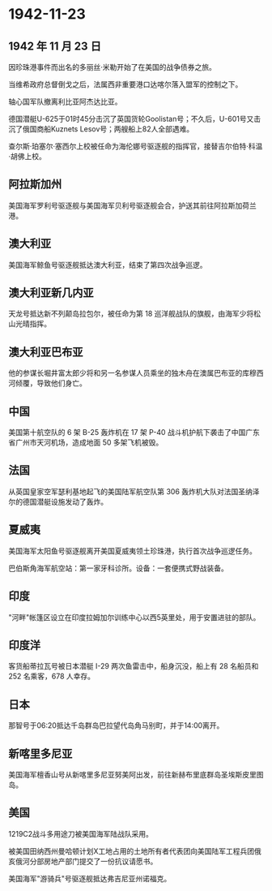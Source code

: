 # 1942-11-23

## 1942 年 11 月 23 日

因珍珠港事件而出名的多丽丝·米勒开始了在美国的战争债券之旅。

当维希政府总督倒戈之后，法属西非重要港口达喀尔落入盟军的控制之下。

轴心国军队撤离利比亚阿杰达比亚。

德国潜艇U-625于01时45分击沉了英国货轮Goolistan号；不久后，U-601号又击沉了俄国商船Kuznets
Lesov号；两艘船上82人全部遇难。

查尔斯·珀塞尔·塞西尔上校被任命为海伦娜号驱逐舰的指挥官，接替吉尔伯特·科温·胡佛上校。

## 阿拉斯加州

美国海军罗利号驱逐舰与美国海军贝利号驱逐舰会合，护送其前往阿拉斯加荷兰港。

## 澳大利亚

美国海军鲸鱼号驱逐舰抵达澳大利亚，结束了第四次战争巡逻。

## 澳大利亚新几内亚

天龙号抵达新不列颠岛拉包尔，被任命为第 18
巡洋舰战队的旗舰，由海军少将松山光晴指挥。

## 澳大利亚巴布亚

他的参谋长堀井富太郎少将和另一名参谋人员乘坐的独木舟在澳属巴布亚的库穆西河倾覆，导致他们身亡。

## 中国

美国第十航空队的 6 架 B-25 轰炸机在 17 架 P-40
战斗机护航下袭击了中国广东省广州市天河机场，造成地面 50 多架飞机被毁。

## 法国

从英国皇家空军瑟利基地起飞的美国陆军航空队第 306
轰炸机大队对法国圣纳泽尔的德国潜艇设施发动了轰炸。

## 夏威夷

美国海军太阳鱼号驱逐舰离开美国夏威夷领土珍珠港，执行首次战争巡逻任务。

巴伯斯角海军航空站：第一家牙科诊所。设备：一套便携式野战装备。

## 印度

"河畔"帐篷区设立在印度拉姆加尔训练中心以西5英里处，用于安置进驻的部队。

## 印度洋

客货船蒂拉瓦号被日本潜艇 I-29 两次鱼雷击中，船身沉没，船上有 28 名船员和
252 名乘客，678 人幸存。

## 日本

那智号于06:20抵达千岛群岛巴拉望代岛角马别町，并于14:00离开。

## 新喀里多尼亚

美国海军檀香山号从新喀里多尼亚努美阿出发，前往新赫布里底群岛圣埃斯皮里图岛。

## 美国

1219C2战斗多用途刀被美国海军陆战队采用。

被美国田纳西州曼哈顿计划X工地占用的土地所有者代表团向美国陆军工程兵团俄亥俄河分部房地产部门提交了一份抗议请愿书。

美国海军"游骑兵"号驱逐舰抵达弗吉尼亚州诺福克。

